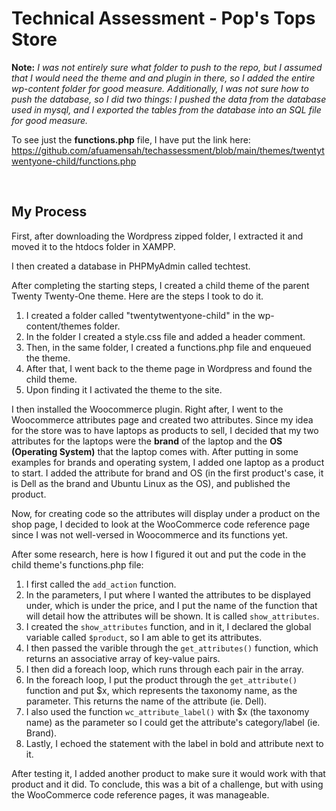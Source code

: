 # Technical Assessment - Pop's Tops Store

**Note:** *I was not entirely sure what folder to push to the repo, but I assumed that I would need the theme and and plugin in there, so I added the entire wp-content folder for good measure. Additionally, I was not sure how to push the database, so I did two things: I pushed the data from the database used in mysql, and I exported the tables from the database into an SQL file for good measure.*

To see just the **functions.php** file, I have put the link here: https://github.com/afuamensah/techassessment/blob/main/themes/twentytwentyone-child/functions.php

<br/>

## My Process

First, after downloading the Wordpress zipped folder, I extracted it and moved it to the htdocs folder in XAMPP.

I then created a database in PHPMyAdmin called techtest.

After completing the starting steps, I created a child theme of the parent Twenty Twenty-One theme. Here are the steps I took to do it.
1. I created a folder called "twentytwentyone-child" in the wp-content/themes folder.
2. In the folder I created a style.css file and added a header comment.
3. Then, in the same folder, I created a functions.php file and enqueued the theme.
4. After that, I went back to the theme page in Wordpress and found the child theme.
5. Upon finding it I activated the theme to the site.

I then installed the Woocommerce plugin. Right after, I went to the Woocommerce attributes page and created two attributes. Since my idea for the store was to have laptops as products to sell, I decided that my two attributes for the laptops were the **brand** of the laptop and the **OS (Operating System)** that the laptop comes with. After putting in some examples for brands and operating system, I added one laptop as a product to start. I added the attribute for brand and OS (in the first product's case, it is Dell as the brand and Ubuntu Linux as the OS), and published the product.

Now, for creating code so the attributes will display under a product on the shop page, I decided to look at the WooCommerce code reference page since I was not well-versed in Woocommerce and its functions yet. 

After some research, here is how I figured it out and put the code in the child theme's functions.php file:
1. I first called the ```add_action``` function. 
2. In the parameters, I put where I wanted the attributes to be displayed under, which is under the price, and I put the name of the function that will detail how the attributes will be shown. It is called ```show_attributes```.
3. I created the ```show_attributes``` function, and in it, I declared the global variable called ```$product```, so I am able to get its attributes.
4. I then passed the varible through the ```get_attributes()``` function, which returns an associative array of key-value pairs. 
5. I then did a foreach loop, which runs through each pair in the array.
6. In the foreach loop, I put the product through the ```get_attribute()``` function and put $x, which represents the taxonomy name, as the parameter. This returns the name of the attribute (ie. Dell).
7. I also used the function ```wc_attribute_label()``` with $x (the taxonomy name) as the parameter so I could get the attribute's category/label (ie. Brand). 
8. Lastly, I echoed the statement with the label in bold and attribute next to it.

After testing it, I added another product to make sure it would work with that product and it did. To conclude, this was a bit of a challenge, but with using the WooCommerce code reference pages, it was manageable.
